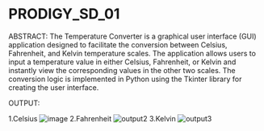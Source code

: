 # PRODIGY_SD_01
ABSTRACT:
The Temperature Converter is a graphical user interface (GUI) application designed to facilitate the conversion between Celsius, Fahrenheit, and Kelvin temperature scales. The application allows users to input a temperature value in either Celsius, Fahrenheit, or Kelvin and instantly view the corresponding values in the other two scales. The conversion logic is implemented in Python using the Tkinter library for creating the user interface.

OUTPUT:

1.Celsius
![image](https://github.com/karthikeyanav2003/PRODIGY_SD_01/assets/145100980/c3cb8153-bed0-4c0e-aab7-f57d92666c38)
2.Fahrenheit
![output2](https://github.com/karthikeyanav2003/PRODIGY_SD_01/assets/145100980/a1793a77-01f2-4918-b0a7-320d135d6f35)
3.Kelvin
![output3](https://github.com/karthikeyanav2003/PRODIGY_SD_01/assets/145100980/4432ed54-7555-4530-8951-42a20a1c1a58)
